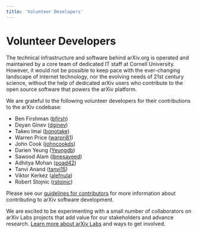 ```yaml
---
title: 'Volunteer Developers'
---
```


# Volunteer Developers

The technical infrastructure and software behind arXiv.org is operated and
maintained by a core team of dedicated IT staff at Cornell University. However,
it would not be possible to keep pace with the ever-changing landscape of
internet technology, nor the evolving needs of 21st century science, without
the help of dedicated arXiv users who contribute to the open source software
that powers the arXiv platform.

We are grateful to the following volunteer developers for their contributions to
the arXiv codebase:

- Ben Firshman ([bfirsh](https://github.com/bfirsh))
- Deyan Ginev ([dginev](https://github.com/dginev))
- Takeo Imai ([bonotake](https://github.com/bonotake))
- Warren Price ([warpri81](https://github.com/warpri81))
- John Cook ([johncookds](https://github.com/johncookds))
- Darien Yeung ([Yeungdb](https://github.com/Yeungdb))
- Sawood Alam ([ibnesayeed](https://github.com/ibnesayeed))
- Adhitya Mohan ([poad42](https://github.com/poad42))
- Tanvi Anand ([tanvi15](https://github.com/tanvi15))
- Viktor Kerkez ([alefnula](https://github.com/alefnula))
- Robert Stojnic ([rstojnic](https://github.com/rstojnic))

Please see our [guidelines for
contributors](https://github.com/arXiv/.github/blob/master/CONTRIBUTING.md) for more information about contributing to arXiv software development.

We are excited to be experimenting with a small number of collaborators on arXiv Labs projects that add value for our stakeholders and advance research. [Learn more about arXiv Labs](https://labs.arxiv.org) and ways to get involved.
